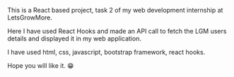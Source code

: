 This is a React based project, task 2 of my web development internship
at LetsGrowMore.

Here I have used React Hooks and made an API call to fetch the LGM users
details and displayed it in my web application. 

I have used html, css, javascript, bootstrap framework, react hooks.

Hope you will like it. 😁

